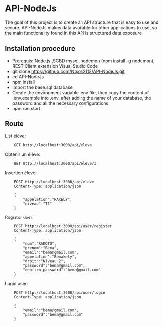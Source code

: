 # API-NodeJs

The goal of this project is to create an API structure that is easy to use and secure. API-NodeJs makes data available for other applications to use, so the main functionality found in this API is structured data exposure

## Installation procedure
- Prerequis: Node.js ,SGBD mysql, nodemon (npm install -g nodemon), REST Client extension Visual Studio Code
- git clone https://github.com/Ntsoa2112/API-NodeJs.git
- cd API-NodeJs
- npm install
- Import the base.sql database
- Create the environment variable .env file, then copy the content of .env.example into .env, after adding the name of your database, the password and all the necessary configurations
- npm run start

## Route
List élève:

        GET http://localhost:3000/api/eleve

Obtenir un élève:

        GET http://localhost:3000/api/eleve/1

Insertion élève:

        POST http://localhost:3000/api/eleve
        Content-Type: application/json

        {
            "appelation":"RAKELY",
            "niveau":"T1"
        }

Register user:

        POST http://localhost:3000/api/user/register
        Content-Type: application/json

        {
            "nom":"RAKOTO",
            "prenom":"Bema",
            "email":"bema@gmail.com",
            "appelation":"Bemakely",
            "droit":"Niveau 2",
            "password":"bema@gmail.com",
            "confirm_password":"bema@gmail.com"
        }

Login user:

        POST http://localhost:3000/api/user/login
        Content-Type: application/json

        {
            "email":"bema@gmail.com",
            "password":"bema@gmail.com"
        }